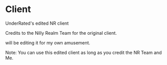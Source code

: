 # Client
UnderRated's edited NR client

Credits to the Nilly Realm Team for the original client.

will be editing it for my own amusement.

Note: You can use this edited client as long as you credit the NR Team and Me. 
